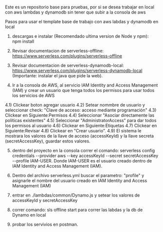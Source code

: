 Este es un repositorio base para pruebas, por si se desea trabajar en local con aws lambdas y dynamodb sin tener que subir a la consola de aws

Pasos para usar el template base de trabajo con aws labdas y dynamodb en local

1) descargas e instalar (Recomendado ultima version de Node y npm): npm install

2) Revisar documentacion de serverless-offline: https://www.serverless.com/plugins/serverless-offline

3) Revisar documentacion de serverless-dynamodb-local: https://www.serverless.com/plugins/serverless-dynamodb-local (Importante: instalar el java que pide la web).

4) Ir a la consola de AWS, al servicio IAM Identity and Access Management (IAM) y crear un usuario que tenga todos los permisos para usar todos los servicios de AWS

4.1) Clickear boton agregar usuario
4.2) Setear nommbre de usuario y seleccionar check: "Clave de acceso: acceso mediante programación"
4.3) Clickear en Siguiente:Permisos
4.4) Seleccionar "Asociar directamente las politicas existentes"
4.5) Seleccionar "AdministratorAccess" para dar todos los permisos al usuario
4.6) Clickear en Siguiente:Etiquetas
4.7) Clickear en Siguiente:Revisar
4.8) Clickear en "Crear usuario".
4.9) El sistema le mostrara los valores de la llave de acceso (accessKeyId) y la llave secreta (secretAccessKey), guardar estos valores.

5) dentro del proyecto en la consola correr el comando: serverless config credentials --provider aws --key accessKeyId --secret secretAccessKey --profile IAM-USER. Donde IAM-USER es el usuario
creado dentro de IAM Identity and Access Management (IAM).

6) Dentro del archivo serverless.yml buscar el parametro: "profile" y asignarle el nombre del usuario creado en IAM Identity and Access Management (IAM)

7) entrar en ./lambdas/common/Dynamo.js y setear los valores de accessKeyId y secretAccessKey

8) correr comando: sls offline start para correr las labdas y la db de Dynamo en local

9) probar los servivios en postman.

